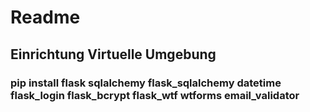 # Readme
## Einrichtung Virtuelle Umgebung
### pip install flask sqlalchemy flask_sqlalchemy datetime flask_login flask_bcrypt flask_wtf wtforms email_validator
